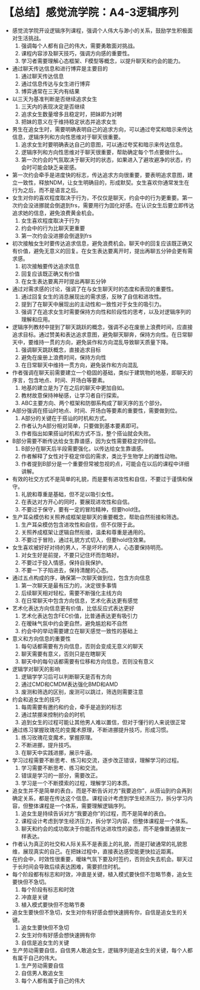 # 【总结】感觉流学院：A4-3逻辑序列

-   感觉流学院开设逻辑序列课程，强调个人伟大与渺小的关系，鼓励学生积极面对生活挑战。
    1.  强调每个人都有自己的伟大，需要勇敢面对挑战。
    2.  课程内容涉及聊天技巧，强调方向感的重要性。
    3.  学习者需要理解心态框架、F模型等概念，以提升聊天和约会的能力。
-   通过聊天传达信息和进行博弈是主要目的
    1.  通过聊天传达信息
    2.  通过信息传达与女生进行博弈
    3.  博弈通常在三天内有结果
-   以三天为基准判断是否继续追求女生
    1.  三天内的表现决定是否继续
    2.  追求女生数量增多且稳定时，把妹即为对聘
    3.  把妹的意义在于维持稳定状态并追求女生
-   男生在追女生时，需要明确表明自己的追求方向，可以通过夸奖和暗示来传达信息，逻辑序列和方向性思维对于聊天很重要。
    1.  追求女生时要明确表达自己的意图，可以通过夸奖和暗示来传达信息。
    2.  逻辑序列和方向性思维对于聊天很重要，帮助确定每个节点要做什么。
    3.  第一次约会的气氛取决于聊天时的状态，如果进入了避攻避净的状态，约会时可能会缺乏亲密感。
-   第一次约会牵手是进度快的标志，传达追求方向很重要，要表明追求意图，建立一致性，释放NDM，让女生明确目的，形成默契。女生喜欢你通常发生在行为之后，而不是语言之后。
-   女生对你的喜欢程度取决于行为，不仅仅是聊天，约会中的行为更重要。第一次约会没进挪就会倒退到frs，需要用行为固化好感。在认识女生后要立即传达追求她的信息，避免浪费黄金机会。
    1.  女生喜欢程度取决于行为
    2.  约会中的行为比聊天更重要
    3.  第一次约会没进挪会倒退到frs
-   初次接触女生时要传达追求信息，避免浪费机会。聊天中的回复应该既正确又有价值，避免无意义的回复。在女生表达要离开时，提出再聊五分钟会更有需求感。
    1.  初次接触要传达追求信息
    2.  回复应该既正确又有价值
    3.  在女生表达要离开时提出再聊五分钟
-   通过对需求感的讨论，强调了在与女生聊天时的态度和表现的重要性。
    1.  通过回复女生的消息展现出的需求感，反映了自信和进攻性。
    2.  提到了在聊天中展现出的主动性和一致性对于女生的吸引力。
    3.  强调了在追求女生时需要保持方向性和阶段性的思考，以及对逻辑序列的理解和应用。
-   逻辑序列教材中提到了聊天跳跃的概念，强调不必在废册上浪费时间，应直接追求目标。通过赞美和表达追求意图，避免聊天聊奔，保持方向性。在日常聊天中，要维持一贯的方向，避免装作和方向混乱导致聊天质量下降。
    1.  强调聊天跳跃概念，直接追求目标
    2.  避免在废册上浪费时间，保持方向性
    3.  在日常聊天中维持一贯方向，避免装作和方向混乱
-   作者强调在聊天前需要建立一个稳固的基础，类似于建筑物的地基，即聊天的序言，包含地点、时间、开场白等要素。
    1.  地基的建立是为了在之后的聊天中更加自如。
    2.  教材故意保持神秘感，让学习者自行探索。
    3.  ABC主要方向、两个框架和防御系构成了聊天序的五个部分。
-   A部分强调在搭讪时地点、时间、开场白等要素的重要性，需要做到位。
    1.  A部分的关键在于搭讪的时机和方式。
    2.  作者认为A部分相对简单，只要做到基本要素即可。
    3.  作者指出如果搭讪时机和方式不当，整个搭讪就会失败。
-   B部分需要不断传达给女生靠谱感，因为女性需要稳定的伴侣。
    1.  B部分在聊天后半段需要强化，以传达给女生靠谱感。
    2.  作者解释了女性对于稳定伴侣的需求，类比于生物学上的雌性动物。
    3.  作者提到B部分是一个重要但常被忽视的点，可能会在以后的课程中详细讲解。
-   有效的社交方式不是简单的礼貌，而是要有进攻性和自信，不要过于谨慎和保守。
    1.  礼貌和尊重是基础，但不足以吸引女性。
    2.  在表达对方开心的同时，要展现进攻性和自信。
    3.  不要过于保守，要有一定的冒险精神，但要hold住。
-   生产耳朵模仿和关照养成框架是聊天的重要概念，帮助自然衔接和筛选。
    1.  生产耳朵模仿包含进攻性和自信，但不仅限于此。
    2.  关照养成框架让逻辑自然衔接，温柔和尊重是通用的。
    3.  不要过于冒险，通过礼貌方式切入，但要hold住效果。 
-   女生喜欢被好好对待的男人，不是坏坏的男人，心态要保持明亮。
    1.  对女生好是前提，不要只记住坏而忽略好。
    2.  不要过于投入情感，保持自我保护。
    3.  不要一下子陷进去，保持清醒的心态。
-   通过五点构成的序，确保第一次聊天做到位，包含方向信息
    1.  第一次聊天是最有压力的，决定很多事情
    2.  后续聊天相对轻松，需要不断强化主线方向
    3.  在日常聊天中包含方向信息，艺术化表达更有感觉
-   艺术化表达方向信息更有价值，比低反应式表达更好
    1.  艺术化表达包含FEC价值，比普通表达更有吸引力
    2.  在暧昧气氛中约会更自然，避免尴尬和不自然
    3.  约会中的举动需要建立在聊天感觉一致性的基础上
-   意义和方向信息的重要性
    1.  每句话都需要有方向信息，否则会变成无意义的聊天
    2.  聊天需要有意义，否则只是在瞎聊天
    3.  聊天中的每句话都需要有位移和方向信息，否则没有意义
-   逻辑学对聊天的影响
    1.  逻辑学学习后可以判断聊天是否有方向
    2.  通过CMD和CMDM表达强化BMD和AMD
    3.  废测和筛选的区别，废测可以跳过，筛选则需要注意
-   约会和追女生的技巧
    1.  每周需要有邀约和约会，牵手是追到的标志
    2.  通过禁挪来控制约会的时机
    3.  追到女生的过程可能让其他男人难以置信，但对于懂行的人来说很正常
-   通过练习掌握玫瑰花的变魔术原理，不断进挪提升技巧，形成习惯。
    1.  练习玫瑰花变魔术，掌握原理。
    2.  不断进挪，提升技巧。
    3.  在聊天中实践进挪，展示牛逼。
-   学习过程需要不断思考、练习和交流，逐步改正错误，理解学习的过程。
    1.  学习需要不断思考、练习和交流。
    2.  错误是学习的一部分，需要改正。
    3.  学习是一个不断摸索的过程，理解学习的本质。
-   追女生并不是简单的表白，而是不断告诉对方“我要追你”，从搭讪到约会再到确定关系，都是在传达这个信息。课程设计考虑到学生经济压力，拆分学习内容，但整体课程是一个体系，需要理解逻辑序列。
    1.  追女生是持续告诉对方“我要追你”的过程，而不是简单的表白。
    2.  课程设计考虑到学生经济压力，拆分学习内容，但整体课程是一个体系。
    3.  聊天和约会的成功取决于你能否传达进攻性的姿态，而不是像普通朋友一样表达。
-   作者认为真正的社交和人际关系不是表面上的礼貌，而是打破通常的礼貌思维，展现真实的自己。在把妹过程中，直接表达感受能更快拉近距离。
-   在约会中，时效性很重要，暧昧气氛下要及时签约，否则会失去机会。聊天过于长时间会导致后续表达困难，需要抓住时机。
-   每个阶段都有标志和时效，冲直是关键，植入模式要快但不忽略节奏，追女生要快但不急切。
    1.  每个阶段有标志和时效
    2.  冲直是关键
    3.  植入模式要快但不忽略节奏
-   追女生要快但不急切，女生对你有好感会想快速拥有你，自信是追女生的关键。
    1.  追女生要快但不急切
    2.  女生对你有好感会想快速拥有你
    3.  自信是追女生的关键
-   生产劳动需要自信，自信男人敢追女生，逻辑序列是追女生的关键，每个人都有属于自己的伟大。
    1.  生产劳动需要自信
    2.  自信男人敢追女生
    3.  每个人都有属于自己的伟大